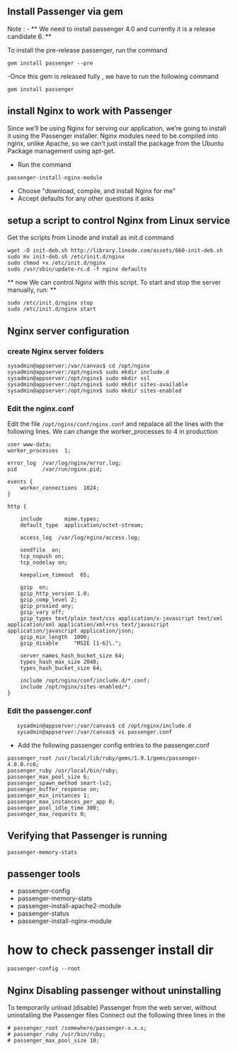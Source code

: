 ## Install Passenger via gem

Note : - ** We need to install passenger 4.0 and currently it is a release candidate 6. **

To install the pre-release passenger, run the command 

```
gem install passenger --pre
```

-Once this gem is released fully , we have to run the following command

```
gem install passenger 
```

## install Nginx to work with Passenger

 Since we’ll be using Nginx for serving our application, we’re going to install it using the Passenger installer. Nginx modules need to be compiled into nginx, unlike Apache, so we can’t just install the package from the Ubuntu Package management using apt-get.

- Run the command 

```
passenger-install-nginx-module
```

- Choose "download, compile, and install Nginx for me"
- Accept defaults for any other questions it asks


## setup a script to control Nginx from Linux service

Get the scripts from Linode and install as init.d command

```
wget -O init-deb.sh http://library.linode.com/assets/660-init-deb.sh
sudo mv init-deb.sh /etc/init.d/nginx
sudo chmod +x /etc/init.d/nginx
sudo /usr/sbin/update-rc.d -f nginx defaults
```

** now We can control Nginx with this script. To start and stop the server manually, run: **
```
sudo /etc/init.d/nginx stop
sudo /etc/init.d/nginx start
```

## Nginx server configuration

### create Nginx server folders 

```
sysadmin@appserver:/var/canvas$ cd /opt/nginx
sysadmin@appserver:/opt/nginx$ sudo mkdir include.d
sysadmin@appserver:/opt/nginx$ sudo mkdir ssl
sysadmin@appserver:/opt/nginx$ sudo mkdir sites-available
sysadmin@appserver:/opt/nginx$ sudo mkdir sites-enabled
```

### Edit the nginx.conf

Edit the file `/opt/nginx/conf/nginx.conf` and repalace all the lines with the following lines. 
We can change the worker_processes to 4 in production

```
user www-data;
worker_processes  1;

error_log  /var/log/nginx/error.log;
pid        /var/run/nginx.pid;

events {
    worker_connections  1024;
}

http {

    include       mime.types;
    default_type  application/octet-stream;

    access_log  /var/log/nginx/access.log;

    sendfile  on;
    tcp_nopush on;
    tcp_nodelay on;

    keepalive_timeout  65;

    gzip  on;
    gzip_http_version 1.0;
    gzip_comp_level 2;
    gzip_proxied any;
    gzip_vary off;
    gzip_types text/plain text/css application/x-javascript text/xml application/xml application/xml+rss text/javascript application/javascript application/json;
    gzip_min_length  1000;
    gzip_disable     "MSIE [1-6]\.";

    server_names_hash_bucket_size 64;
    types_hash_max_size 2048;
    types_hash_bucket_size 64;

    include /opt/nginx/conf/include.d/*.conf;
    include /opt/nginx/sites-enabled/*;
}
```

### Edit the passenger.conf

```
   sysadmin@appserver:/var/canvas$ cd /opt/nginx/include.d
   sysadmin@appserver:/var/canvas$ vi passenger.conf    
```

- Add the following passenger config entries to the passenger.conf

```
passenger_root /usr/local/lib/ruby/gems/1.9.1/gems/passenger-4.0.0.rc6;
passenger_ruby /usr/local/bin/ruby;
passenger_max_pool_size 6;
passenger_spawn_method smart-lv2;
passenger_buffer_response on;
passenger_min_instances 1;
passenger_max_instances_per_app 0;
passenger_pool_idle_time 300;
passenger_max_requests 0;
```

## Verifying that Passenger is running

```
passenger-memory-stats
```


## passenger tools
* passenger-config            
* passenger-memory-stats
* passenger-install-apache2-module  
* passenger-status
* passenger-install-nginx-module 

# how to check passenger install dir 

    passenger-config --root


## Nginx Disabling passenger without uninstalling

To temporarily unload (disable)  Passenger from the web server, without uninstalling the Passenger files
Connect out the following three lines in the 

```
# passenger_root /somewhere/passenger-x.x.x;
# passenger_ruby /usr/bin/ruby;
# passenger_max_pool_size 10;
```
